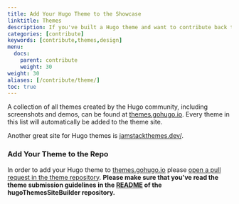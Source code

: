 ```yaml
---
title: Add Your Hugo Theme to the Showcase
linktitle: Themes
description: If you've built a Hugo theme and want to contribute back to the Hugo Community, share it with us.
categories: [contribute]
keywords: [contribute,themes,design]
menu:
  docs:
    parent: contribute
    weight: 30
weight: 30
aliases: [/contribute/theme/]
toc: true
---
```


A collection of all themes created by the Hugo community, including screenshots and demos, can be found at [themes.gohugo.io]. Every theme in this list will automatically be added to the theme site.

Another great site for Hugo themes is [jamstackthemes.dev/](https://jamstackthemes.dev/ssg/hugo/).

### Add Your Theme to the Repo

In order to add your Hugo theme to [themes.gohugo.io] please [open a pull request in the theme repository](https://github.com/gohugoio/hugoThemesSiteBuilder). **Please make sure that you've read the theme submission guidelines in the [README](https://github.com/gohugoio/hugoThemesSiteBuilder/blob/main/README.md#hugo-themes) of the hugoThemesSiteBuilder repository.**

[themes.gohugo.io]: https://themes.gohugo.io/
